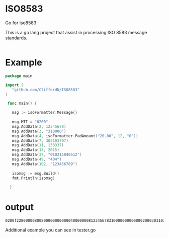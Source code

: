 # ISO8583
Go for iso8583

This is a go lang project that assist in processing ISO 8583 message standards.
``` go get github.com/CliffordN/ISO8583
```
 # Example

 ```go
 package main

 import (
  	"github.com/CliffordN/ISO8583"
 )

  func main() {

    msg := isoFormatter.Message{}
    
    msg.MTI = "0200"
    msg.AddData(2, 12345678)
    msg.AddData(3, "310000")
    msg.AddData(4, isoFormatter.PadAmount("20.00", 12, "0"))
    msg.AddData(7, 303103707)
    msg.AddData(11, 133337)
    msg.AddData(13, 2015)
    msg.AddData(37, "010215040512")
    msg.AddData(49, "404")
    msg.AddData(102, "123456789")
    
    isomsg := msg.Build()
    fmt.Println(isomsg)

   }
 ```

  # output
 ```
 0200f228000008008000000000000400000008123456783100000000000002000303103707133337201501021504051240409123456789
 ```

 Additional example you can see in tester.go
